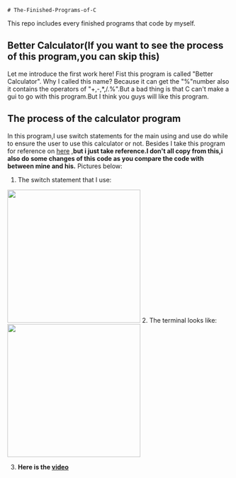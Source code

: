     # The-Finished-Programs-of-C
This repo includes every finished programs that code by myself.
## Better Calculator(If you want to see the process of this program,you can skip this)
Let me introduce the first work here!
Fist this program is called "Better Calculator". Why I called this name? Because it can get the "%"number also it contains the operators of "+,-,*,/.%".But a bad thing is that C can't make a gui to go with this program.But I think you guys will like this program.
## The process of the calculator program
In this program,I use switch statements for the main using and use do while to ensure the user to use this calculator or not.
Besides I take this program for reference on [here](https://www.includehelp.com/c-programs/calculator-using-switch.aspx?fbclid=IwAR1Bf5CgWmm88EegSnhegBDyRw_NSQem6U2cyz3asBvLkf3hGh4bNoqZvq4)
,**but i just take reference.I don't all copy from this,i also do some changes of this code as you compare the code with between mine and his.**
Pictures below:
1. The switch statement that I use:
<img src="https://user-images.githubusercontent.com/62552984/85575203-f1a27a80-b669-11ea-952d-ff1ffdc7d56d.png" width="300" height="300" />
2. The terminal looks like:
<img src="https://user-images.githubusercontent.com/62552984/85680690-1d227500-b6fd-11ea-84f7-b2ac6ab357a5.png" width="300" height="300" />

3. **Here is the [video](https://www.youtube.com/watch?v=d75KrdJ9A_Q&loop=0)**